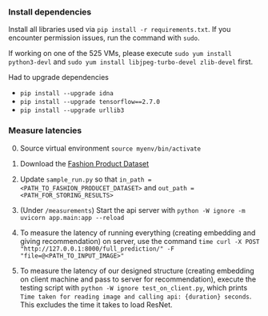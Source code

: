 ### Install dependencies

Install all libraries used via `pip install -r requirements.txt`. If you encounter permission issues, run the command with `sudo`.

If working on one of the 525 VMs, please execute `sudo yum install python3-devl` and `sudo yum install libjpeg-turbo-devel zlib-devel` first.

Had to upgrade dependencies
- `pip install --upgrade idna`
- `pip install --upgrade tensorflow==2.7.0`
- `pip install --upgrade urllib3`


### Measure latencies

0. Source virtual environment `source myenv/bin/activate`

1. Download the [Fashion Product Dataset](https://www.kaggle.com/datasets/dnepozitek/polyvore-outfits/data)

2. Update `sample_run.py` so that `in_path = <PATH_TO_FASHION_PRODUCET_DATASET>` and `out_path = <PATH_FOR_STORING_RESULTS>`

3. (Under `/measurements`) Start the api server with `python -W ignore -m uvicorn app.main:app --reload`

4. To measure the latency of running everything (creating embedding and giving recommendation) on server, use the command `time curl -X POST "http://127.0.0.1:8000/full_prediction/" -F "file=@<PATH_TO_INPUT_IMAGE>"`

5. To measure the latency of our designed structure (creating embedding on client machine and pass to server for recommendation), execute the testing script with `python -W ignore test_on_client.py`, which prints `Time taken for reading image and calling api: {duration} seconds`. This excludes the time it takes to load ResNet.